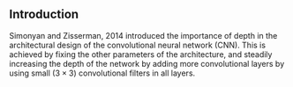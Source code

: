 ## Introduction
Simonyan and Zisserman, 2014 introduced the importance of depth in the architectural design of the convolutional neural network (CNN). This is achieved by fixing the other parameters of the architecture, and steadily increasing the depth of the network by adding more convolutional layers by using small ($3 \times 3$) convolutional filters in all layers.
